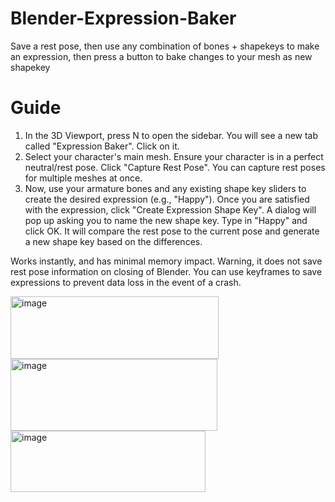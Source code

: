 # Blender-Expression-Baker
Save a rest pose, then use any combination of bones + shapekeys to make an expression, then press a button to bake changes to your mesh as new shapekey

# Guide
1. In the 3D Viewport, press N to open the sidebar.
You will see a new tab called "Expression Baker". Click on it.
2. Select your character's main mesh.
Ensure your character is in a perfect neutral/rest pose. Click "Capture Rest Pose".
You can capture rest poses for multiple meshes at once.
3. Now, use your armature bones and any existing shape key sliders to create the desired expression (e.g., "Happy").
Once you are satisfied with the expression, click "Create Expression Shape Key".
A dialog will pop up asking you to name the new shape key. Type in "Happy" and click OK.
It will compare the rest pose to the current pose and generate a new shape key based on the differences.

Works instantly, and has minimal memory impact.
Warning, it does not save rest pose information on closing of Blender. You can use keyframes to save expressions to prevent data loss in the event of a crash.

<img width="333" height="100" alt="image" src="https://github.com/user-attachments/assets/6df3c206-e102-4e51-a877-0a22c8bc1e7d" />
<img width="331" height="115" alt="image" src="https://github.com/user-attachments/assets/f505b362-4a21-427d-ad6b-0b04a94b3927" />
<img width="312" height="98" alt="image" src="https://github.com/user-attachments/assets/c59b7b0e-ecd9-409f-be8d-6b9c96f7094d" />
